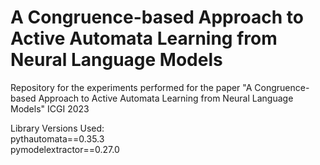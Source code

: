 # A Congruence-based Approach to Active Automata Learning from Neural Language Models
 Repository for the experiments performed for the paper "A Congruence-based Approach to Active Automata Learning from Neural Language Models" ICGI 2023

Library Versions Used:
<br>pythautomata==0.35.3
<br>pymodelextractor==0.27.0
